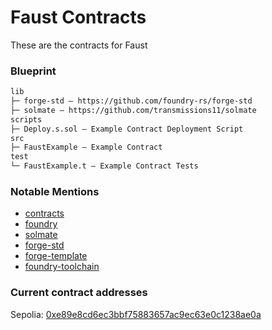 # Faust Contracts

These are the contracts for Faust

### Blueprint

```txt
lib
├─ forge-std — https://github.com/foundry-rs/forge-std
├─ solmate — https://github.com/transmissions11/solmate
scripts
├─ Deploy.s.sol — Example Contract Deployment Script
src
├─ FaustExample — Example Contract
test
└─ FaustExample.t — Example Contract Tests
```

### Notable Mentions

- [contracts](https://github.com/refcell/contracts)
- [foundry](https://github.com/foundry-rs/foundry)
- [solmate](https://github.com/Rari-Capital/solmate)
- [forge-std](https://github.com/brockelmore/forge-std)
- [forge-template](https://github.com/foundry-rs/forge-template)
- [foundry-toolchain](https://github.com/foundry-rs/foundry-toolchain)

### Current contract addresses

Sepolia: [0xe89e8cd6ec3bbf75883657ac9ec63e0c1238ae0a](https://sepolia.etherscan.io/address/0xe89e8cd6ec3bbf75883657ac9ec63e0c1238ae0a)